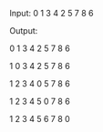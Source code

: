 Input:
0 1 3
4 2 5
7 8 6

Output:

0 1 3
4 2 5
7 8 6

1 0 3
4 2 5
7 8 6

1 2 3
4 0 5
7 8 6

1 2 3
4 5 0
7 8 6

1 2 3
4 5 6
7 8 0
